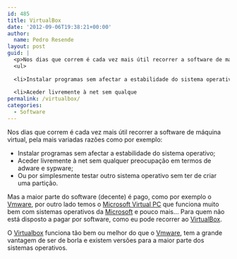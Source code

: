 ```yaml
---
id: 485
title: VirtualBox
date: '2012-09-06T19:38:21+00:00'
author: 
  name: Pedro Resende
layout: post
guid: |
  <p>Nos dias que correm é cada vez mais útil recorrer a software de máquina virtual, pela mais variadas razões como por exemplo:</p>
  <ul>
  
  <li>Instalar programas sem afectar a estabilidade do sistema operativo;</li>
  
  <li>Aceder livremente à net sem qualque
permalink: /virtualbox/
categories:
  - Software
---
```

Nos dias que correm é cada vez mais útil recorrer a software de máquina virtual, pela mais variadas razões como por exemplo:

  * Instalar programas sem afectar a estabilidade do sistema operativo;
  * Aceder livremente à net sem qualquer preocupação em termos de adware e sypware;
  * Ou por simplesmente testar outro sistema operativo sem ter de criar uma partição.

Mas a maior parte do software (decente) é pago, como por exemplo o <a href="http://www.vmware.com" target="_blank">Vmware</a>, por outro lado temos o <a href="http://www.microsoft.com/downloads/details.aspx?familyid=04D26402-3199-48A3-AFA2-2DC0B40A73B6&displaylang=en" target="_blank">Microsoft Virtual PC</a> que funciona muito bem com sistemas operativos da <a href="http://www.microsoft.com/" target="_blank">Microsoft</a> e pouco mais… Para quem não está disposto a pagar por software, como eu pode recorrer ao <a href="http://www.virtualbox.org/" target="_blank">VirtualBox</a>.

O <a href="http://www.virtualbox.org/" target="_blank">Virtualbox</a> funciona tão bem ou melhor do que o <a href="http://www.vmware.com/" target="_blank">Vmware</a>, tem a grande vantagem de ser de borla e existem versões para a maior parte dos sistemas operativos.